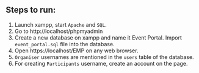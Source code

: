 ## Steps to run:  
1. Launch xampp, start `Apache` and `SQL`.  
2. Go to http://localhost/phpmyadmin
3. Create a new database on xampp and name it Event Portal. Import `event_portal.sql` file into the database.  
4. Open https://localhost/EMP on any web browser.  
5. `Organiser` usernames are mentioned in the `users` table of the database.  
6. For creating `Participants` username, create an account on the page.
